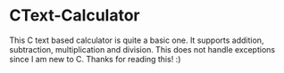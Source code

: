 # CText-Calculator
This C text based calculator is quite a basic one.
It supports addition, subtraction, multiplication and division.
This does not handle exceptions since I am new to C.
Thanks for reading this! :)
